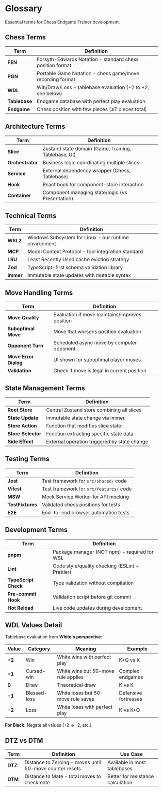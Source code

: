 # Glossary

<!-- nav: docs/README#architecture | tags: [glossary, terms] | updated: 2025-08-12 -->

Essential terms for Chess Endgame Trainer development.

## Chess Terms

| Term          | Definition                                                |
| ------------- | --------------------------------------------------------- |
| **FEN**       | Forsyth-Edwards Notation - standard chess position format |
| **PGN**       | Portable Game Notation - chess game/move recording format |
| **WDL**       | Win/Draw/Loss - tablebase evaluation (-2 to +2, see below) |
| **Tablebase** | Endgame database with perfect play evaluation             |
| **Endgame**   | Chess position with few pieces (≤7 pieces total)          |

## Architecture Terms

| Term             | Definition                                           |
| ---------------- | ---------------------------------------------------- |
| **Slice**        | Zustand state domain (Game, Training, Tablebase, UI) |
| **Orchestrator** | Business logic coordinating multiple slices          |
| **Service**      | External dependency wrapper (Chess, Tablebase)       |
| **Hook**         | React hook for component-store interaction           |
| **Container**    | Component managing state/logic (vs Presentation)     |

## Technical Terms

| Term      | Definition                                            |
| --------- | ----------------------------------------------------- |
| **WSL2**  | Windows Subsystem for Linux - our runtime environment |
| **MCP**   | Model Context Protocol - tool integration standard    |
| **LRU**   | Least Recently Used cache eviction strategy           |
| **Zod**   | TypeScript-first schema validation library            |
| **Immer** | Immutable state updates with mutable syntax           |

## Move Handling Terms

| Term                  | Definition                                     |
| --------------------- | ---------------------------------------------- |
| **Move Quality**      | Evaluation if move maintains/improves position |
| **Suboptimal Move**   | Move that worsens position evaluation          |
| **Opponent Turn**     | Scheduled async move by computer opponent      |
| **Move Error Dialog** | UI shown for suboptimal player moves           |
| **Validation**        | Check if move is legal in current position     |

## State Management Terms

| Term               | Definition                                   |
| ------------------ | -------------------------------------------- |
| **Root Store**     | Central Zustand store combining all slices   |
| **State Update**   | Immutable state change via Immer             |
| **Store Action**   | Function that modifies slice state           |
| **Store Selector** | Function extracting specific state data      |
| **Side Effect**    | External operation triggered by state change |

## Testing Terms

| Term             | Definition                              |
| ---------------- | --------------------------------------- |
| **Jest**         | Test framework for `src/shared/` code   |
| **Vitest**       | Test framework for `src/features/` code |
| **MSW**          | Mock Service Worker for API mocking     |
| **TestFixtures** | Validated chess positions for tests     |
| **E2E**          | End-to-end browser automation tests     |

## Development Terms

| Term                 | Definition                                      |
| -------------------- | ----------------------------------------------- |
| **pnpm**             | Package manager (NOT npm) - required for WSL    |
| **Lint**             | Code style/quality checking (ESLint + Prettier) |
| **TypeScript Check** | Type validation without compilation             |
| **Pre-commit Hook**  | Validation script before git commit             |
| **Hot Reload**       | Live code updates during development            |

## WDL Values Detail

Tablebase evaluation from **White's perspective**:

| Value | Category | Meaning | Example |
|-------|----------|---------|---------|
| **+2** | Win | White wins with perfect play | K+Q vs K |
| **+1** | Cursed-win | White wins but 50-move rule applies | Complex endgames |
| **0** | Draw | Theoretical draw | K vs K |
| **-1** | Blessed-loss | White loses but 50-move rule saves | Defensive fortresses |
| **-2** | Loss | White loses with perfect play | K vs K+Q |

**For Black:** Negate all values (+2 → -2, etc.)

## DTZ vs DTM

| Term | Definition | Use Case |
|------|------------|----------|
| **DTZ** | Distance to Zeroing - moves until 50-move counter resets | Available in most tablebases |
| **DTM** | Distance to Mate - total moves to checkmate | Better for resistance calculation |
